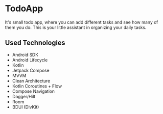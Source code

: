 # TodoApp
It's small todo app, where you can add different tasks and see how many of them you do. This is your little assistant in organizing your daily tasks.

## Used Technologies
- Android SDK
- Android Lifecycle
- Kotlin
- Jetpack Compose
- MVVM
- Clean Architecture
- Kotlin Coroutines + Flow
- Compose Navigation
- Dagger/Hilt
- Room
- BDUI (DivKit)
